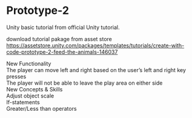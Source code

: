 # Prototype-2
Unity basic tutorial from official Unity tutorial.

download tutorial pakage from asset store <br>
https://assetstore.unity.com/packages/templates/tutorials/create-with-code-prototype-2-feed-the-animals-146037<br>

New Functionality<br>
The player can move left and right based on the user’s left and right key presses<br>
The player will not be able to leave the play area on either side<br>
New Concepts & Skills<br>
Adjust object scale<br>
If-statements<br>
Greater/Less than operators<br>
